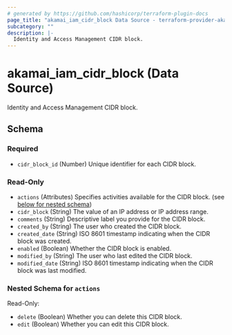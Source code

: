 ```yaml
---
# generated by https://github.com/hashicorp/terraform-plugin-docs
page_title: "akamai_iam_cidr_block Data Source - terraform-provider-akamai"
subcategory: ""
description: |-
  Identity and Access Management CIDR block.
---
```


# akamai_iam_cidr_block (Data Source)

Identity and Access Management CIDR block.



<!-- schema generated by tfplugindocs -->
## Schema

### Required

- `cidr_block_id` (Number) Unique identifier for each CIDR block.

### Read-Only

- `actions` (Attributes) Specifies activities available for the CIDR block. (see [below for nested schema](#nestedatt--actions))
- `cidr_block` (String) The value of an IP address or IP address range.
- `comments` (String) Descriptive label you provide for the CIDR block.
- `created_by` (String) The user who created the CIDR block.
- `created_date` (String) ISO 8601 timestamp indicating when the CIDR block was created.
- `enabled` (Boolean) Whether the CIDR block is enabled.
- `modified_by` (String) The user who last edited the CIDR block.
- `modified_date` (String) ISO 8601 timestamp indicating when the CIDR block was last modified.

<a id="nestedatt--actions"></a>
### Nested Schema for `actions`

Read-Only:

- `delete` (Boolean) Whether you can delete this CIDR block.
- `edit` (Boolean) Whether you can edit this CIDR block.
